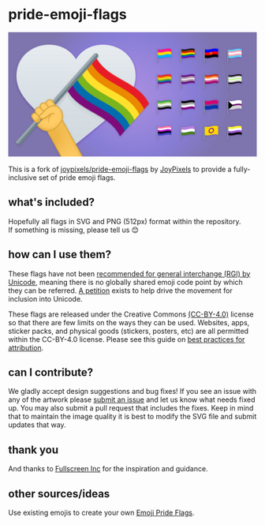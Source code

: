 # pride-emoji-flags

![Pride Emoji Flags][banner]

This is a fork of [joypixels/pride-emoji-flags][upstream] by
[JoyPixels][JoyPixels] to provide a fully-inclusive set
of pride emoji flags.

## what's included?

Hopefully all flags in SVG and PNG (512px) format within the repository.  
If something is missing, please tell us :blush:

## how can I use them?

These flags have not been [recommended for general interchange (RGI) by
Unicode][rgi], meaning there is no globally shared emoji code point by
which they can be referred. [A petition][petition] exists to help drive
the movement for inclusion into Unicode.

These flags are released under the Creative Commons
[(CC-BY-4.0)][cc-by-4.0] license so that there are few limits
on the ways they can be used. Websites, apps, sticker packs, and
physical goods (stickers, posters, etc) are all permitted within the
CC-BY-4.0 license. Please see this guide on [best practices for
attribution][attribution].

## can I contribute?

We gladly accept design suggestions and bug fixes! If you see an issue
with any of the artwork please [submit an issue][issue] and let us
know what needs fixed up. You may also submit a pull request that
includes the fixes. Keep in mind that to maintain the image quality it
is best to modify the SVG file and submit updates that way.

## thank you

And thanks to [Fullscreen Inc][fullscreen] for the inspiration and
guidance.

## other sources/ideas

Use existing emojis to create your own [Emoji Pride Flags][emojiflags].

[banner]: ./9809.png
[upstream]: https://github.com/joypixels/pride-emoji-flags
[JoyPixels]: https://www.joypixels.com
[petition]: https://www.change.org/p/pride-flag-emojis
[rgi]: https://unicode.org/reports/tr51/#def_RGI
[cc-by-4.0]: https://creativecommons.org/licenses/by/4.0/legalcode
[attribution]: https://wiki.creativecommons.org/wiki/Best_practices_for_attribution
[issue]: https://github.com/aspec-german/pride-emoji-flags/issues
[fullscreen]: https://fullscreen.com/
[emojiflags]: https://emojiflags.avris.it
